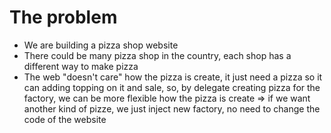 # The problem
- We are building a pizza shop website
- There could be many pizza shop in the country, each shop has a different way to make pizza
- The web "doesn't care" how the pizza is create, it just need a pizza so it can adding topping on it and sale, so, by delegate creating pizza for the factory, we can be more flexible how the pizza is create => if we want another kind of pizze, we just inject new factory, no need to change the code of the website